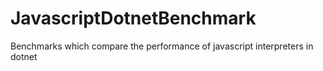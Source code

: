 # JavascriptDotnetBenchmark
Benchmarks which compare the performance of javascript interpreters in dotnet
